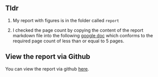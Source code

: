 ## Tldr

1. My report with figures is in the folder called `report`

2. I checked the page count by copying the content of the report markdown file into the
following [google doc](https://docs.google.com/document/d/1XLkGJvcylcGvJImGYvKRFJ1OhfqafZ8WDpigUIq9cAg/edit?usp=sharing)
which conforms to the required page count of less than or equal to 5 pages.

## View the report via Github

You can view the report via github [here](https://github.com/LudekCizinsky/large-data-analysis/tree/main/assignments/03).
